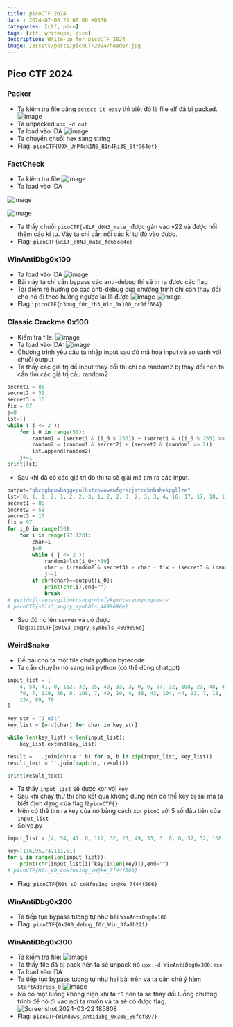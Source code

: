 ```yaml
---
title: picoCTF 2024
date : 2024-07-08 21:00:00 +0530
categories: [ctf, pico]
tags: [ctf, writeups, pico]
description: Write-up for picoCTF 2024
image: /assets/posts/picoCTF2024/header.jpg
---
```

## Pico CTF 2024
### Packer
* Ta kiểm tra file bằng `detect it easy` thì biết đó là file elf đã bị packed.
![image](https://hackmd.io/_uploads/SJwff6vRp.png)
* Ta unpacked:`upx -d out`
* Ta load vào IDA
![image](https://hackmd.io/_uploads/SJAUNxsRa.png)
* Ta chuyển chuỗi hex sang string
* Flag: `picoCTF{U9X_UnP4ck1N6_B1n4Ri3S_6ff964ef}`
### FactCheck
* Ta kiểm tra file
![image](https://hackmd.io/_uploads/SJpi0AqRp.png)
* Ta load vào IDA

![image](https://hackmd.io/_uploads/rk76C0cAT.png)

![image](https://hackmd.io/_uploads/H1NRCA5AT.png)

* Ta thấy chuỗi `picoCTF{wELF_d0N3_mate_` được gán vào v22 và được nối thêm các kí tự. Vậy ta chỉ cần nối các kí tự đó vào được.
* Flag: `picoCTF{wELF_d0N3_mate_fd65ee4e}`
### WinAntiDbg0x100
* Ta load vào IDA 
![image](https://hackmd.io/_uploads/rkP-e1jR6.png)
* Bài này ta chỉ cần bypass các anti-debug thì sẽ in ra được các flag
* Tại điểm rẽ hướng có các anti-debug của chương trình chỉ cần thay đổi cho nó đi theo hướng ngược lại là được
![image](https://hackmd.io/_uploads/H1VBZyjRT.png)
![image](https://hackmd.io/_uploads/HyFOM1j0a.png)
* Flag : `picoCTF{d3bug_f0r_th3_Win_0x100_cc0ff664}`
### Classic Crackme 0x100
* Kiểm tra file:
![image](https://hackmd.io/_uploads/SkrAGys0T.png)
* Ta load vào IDA:
![image](https://hackmd.io/_uploads/rkVhsksAp.png)
* Chương trình yêu cầu ta nhập input sau đó mã hóa input và so sánh với chuỗi output
* Ta thấy các giá trị để input thay đổi thì chỉ có random2 bị thay đổi nên ta cần tìm các giá trị cảu random2
```python
secret1 = 85
secret2 = 51
secret3 = 15
fix = 97
j=0
lst=[]
while ( j <= 2 ):
    for i_0 in range(50):
        random1 = (secret1 & (i_0 % 255)) + (secret1 & ((i_0 % 255) >> 1))
        random2 = (random1 & secret2) + (secret2 & (random1 >> 2))
        lst.append(random2)
    j+=1
print(lst)
```
* Sau khi đã có các giá trị đó thì ta sẽ giải mã tìm ra các input.
```python
output="qhcpgbpuwbaggepulhstxbwowawfgrkzjstccbnbshekpgllze"
lst=[0, 1, 1, 2, 1, 2, 2, 3, 1, 2, 2, 3, 2, 3, 3, 4, 16, 17, 17, 18, 17, 18, 18, 19, 17, 18, 18, 19, 18, 19, 19, 20, 16, 17, 17, 18, 17, 18, 18, 19, 17, 18, 18, 19, 18, 19, 19, 20, 32, 33, 0, 1, 1, 2, 1, 2, 2, 3, 1, 2, 2, 3, 2, 3, 3, 4, 16, 17, 17, 18, 17, 18, 18, 19, 17, 18, 18, 19, 18, 19, 19, 20, 16, 17, 17, 18, 17, 18, 18, 19, 17, 18, 18, 19, 18, 19, 19, 20, 32, 33, 0, 1, 1, 2, 1, 2, 2, 3, 1, 2, 2, 3, 2, 3, 3, 4, 16, 17, 17, 18, 17, 18, 18, 19, 17, 18, 18, 19, 18, 19, 19, 20, 16, 17, 17, 18, 17, 18, 18, 19, 17, 18, 18, 19, 18, 19, 19, 20, 32, 33]
secret1 = 85
secret2 = 51
secret3 = 15
fix = 97
for i_0 in range(50):
    for i in range(97,128):
        char=i
        j=0
        while ( j <= 2 ):
            random2=lst[i_0+j*50]
            char = ((random2 & secret3) + char - fix + (secret3 & (random2 >> 4))) % 26 + fix
            j+=1
        if chr(char)==output[i_0]:
            print(chr(i),end="")
            break
# qezjdvjltvuxavgiibmkrsncqrntxfykgmntwsepmyvyguzwtv
# picoCTF{s0lv3_angry_symb0ls_4699696e}
```
* Sau đó nc lên server và có được flag:`picoCTF{s0lv3_angry_symb0ls_4699696e}`
### WeirdSnake
* Đề bài cho ta một file chứa python bytecode 
* Ta cần chuyển nó sang mã python (có thể dùng chatgpt)
```python
input_list = [
    4, 54, 41, 0, 112, 32, 25, 49, 33, 3, 0, 0, 57, 32, 108, 23, 48, 4, 9, 
    70, 7, 110, 36, 8, 108, 7, 49, 10, 4, 86, 43, 104, 44, 91, 7, 18, 106, 
    124, 89, 78
]

key_str = "J_o3t"
key_list = [ord(char) for char in key_str]

while len(key_list) < len(input_list):
    key_list.extend(key_list)

result = ''.join(chr(a ^ b) for a, b in zip(input_list, key_list))
result_text = ''.join(map(chr, result))

print(result_text)
```
* Ta thấy `input_list` sẽ được xor với `key` 
* Sau khi chạy thử thì cho kết quả không đúng nên có thể key bị sai mà ta biết định dạng của flag là`picoCTF{}` 
* Nên có thể tìm ra key của nó bằng cách xor `picoC` với 5 số đầu tiên của `input_list`
* Solve.py
```python
input_list = [4, 54, 41, 0, 112, 32, 25, 49, 33, 3, 0, 0, 57, 32, 108, 23, 48, 4, 9, 70, 7, 110, 36, 8, 108, 7, 49, 10, 4, 86, 43, 104, 44, 91, 7, 18, 106, 124, 89, 78]

key=[116,95,74,111,51]
for i in range(len(input_list)):
    print(chr(input_list[i]^key[i%len(key)]),end="")
# picoCTF{N0t_sO_coNfus1ng_sn@ke_7f44f566}
```
* Flag: `picoCTF{N0t_sO_coNfus1ng_sn@ke_7f44f566}`
### WinAntiDbg0x200
* Ta tiếp tục bypass tương tự như bài `WinAntiDbg0x100` 
* Flag: `picoCTF{0x200_debug_f0r_Win_3fa9b221}`
### WinAntiDbg0x300
* Ta kiểm tra file:
![image](https://hackmd.io/_uploads/rk-lggsRa.png)
* Ta thấy file đã bị pack nên ta sẽ unpack nó `upx -d WinAntiDbg0x300.exe`
* Ta load vào IDA 
* Ta tiếp tục bypass tương tự như hai bài trên và ta cần chú ý hàm `StartAddress_0`
![image](https://hackmd.io/_uploads/r1ogmls0p.png)
* Nó có một luồng không hiện khi ta `f5` nên ta sẽ thay đổi luồng chương trình để nó đi vào nơi ta muốn và ta sẽ có được flag.
![Screenshot 2024-03-22 185808](https://hackmd.io/_uploads/HJUKmgj06.png)
* Flag: `picoCTF{Wind0ws_antid3bg_0x300_86fcf897}`
